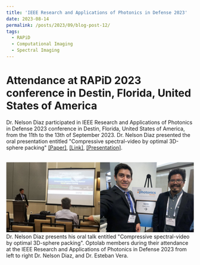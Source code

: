 ```yaml
---
title: 'IEEE Research and Applications of Photonics in Defense 2023'
date: 2023-08-14
permalink: /posts/2023/09/blog-post-12/
tags:
  - RAPiD
  - Computational Imaging
  - Spectral Imaging
---
```


Attendance at RAPiD 2023 conference in Destin, Florida, United States of America
======

Dr. Nelson Diaz participated in IEEE Research and Applications of Photonics in Defense 2023 conference in Destin, Florida, United States of America, from the 11th to the 13th of September 2023. Dr. Nelson Diaz presented the oral presentation entitled "Compressive spectral-video by optimal 3D-sphere packing" [[Paper]](https://nelson10.github.io/files/Conference13.pdf), [[Link]](https://ieeexplore.ieee.org/document/10264713), [[Presentation]](https://nelson10.github.io/files/Presentation_RAPID2023.pdf).

<br/><img src='/images/rapid2023.png'>
Dr. Nelson Diaz presents his oral talk entitled "Compressive spectral-video by optimal 3D-sphere packing". Optolab members during their attendance at the IEEE Research and Applications of Photonics in Defense 2023 from left to right Dr. Nelson Diaz, and Dr. Esteban Vera.
